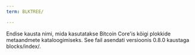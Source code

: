 ```yaml
---
term: BLKTREE/

---
```

Endise kausta nimi, mida kasutatakse Bitcoin Core'is kõigi plokkide metaandmete kataloogimiseks. See fail asendati versioonis 0.8.0 kaustaga blocks/index/.